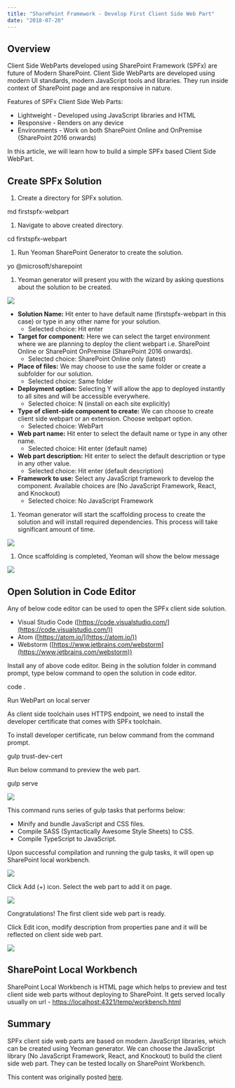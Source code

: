 ```yaml
---
title: "SharePoint Framework - Develop First Client Side Web Part"
date: "2018-07-20"
---
```


## Overview

Client Side WebParts developed using SharePoint Framework (SPFx) are future of Modern SharePoint. Client Side WebParts are developed using modern UI standards, modern JavaScript tools and libraries. They run inside context of SharePoint page and are responsive in nature.

Features of SPFx Client Side Web Parts:

- Lightweight - Developed using JavaScript libraries and HTML
- Responsive - Renders on any device
- Environments - Work on both SharePoint Online and OnPremise (SharePoint 2016 onwards)

In this article, we will learn how to build a simple SPFx based Client Side WebPart.

## Create SPFx Solution

1. Create a directory for SPFx solution.

md firstspfx-webpart

1. Navigate to above created directory.

cd firstspfx-webpart

1. Run Yeoman SharePoint Generator to create the solution.

yo @microsoft/sharepoint

1. Yeoman generator will present you with the wizard by asking questions about the solution to be created.

![](https://nanddeepnachanblogs.com/wp-content/uploads/2020/03/word-image-16.png)

- **Solution Name:** Hit enter to have default name (firstspfx-webpart in this case) or type in any other name for your solution.
    - Selected choice: Hit enter
- **Target for component:** Here we can select the target environment where we are planning to deploy the client webpart i.e. SharePoint Online or SharePoint OnPremise (SharePoint 2016 onwards).
    - Selected choice: SharePoint Online only (latest)
- **Place of files:** We may choose to use the same folder or create a subfolder for our solution.
    - Selected choice: Same folder
- **Deployment option:** Selecting Y will allow the app to deployed instantly to all sites and will be accessible everywhere.
    - Selected choice: N (install on each site explicitly)
- **Type of client-side component to create:** We can choose to create client side webpart or an extension. Choose webpart option.
    - Selected choice: WebPart
- **Web part name:** Hit enter to select the default name or type in any other name.
    - Selected choice: Hit enter (default name)
- **Web part description:** Hit enter to select the default description or type in any other value.
    - Selected choice: Hit enter (default description)
- **Framework to use:** Select any JavaScript framework to develop the component. Available choices are (No JavaScript Framework, React, and Knockout)
    - Selected choice: No JavaScript Framework

1. Yeoman generator will start the scaffolding process to create the solution and will install required dependencies. This process will take significant amount of time.

![](https://nanddeepnachanblogs.com/wp-content/uploads/2020/03/word-image-17.png)

1. Once scaffolding is completed, Yeoman will show the below message

![](https://nanddeepnachanblogs.com/wp-content/uploads/2020/03/word-image-18.png)

## Open Solution in Code Editor

Any of below code editor can be used to open the SPFx client side solution.

- Visual Studio Code ([https://code.visualstudio.com/](https://code.visualstudio.com/))
- Atom ([https://atom.io/](https://atom.io/))
- Webstorm ([https://www.jetbrains.com/webstorm](https://www.jetbrains.com/webstorm))

Install any of above code editor. Being in the solution folder in command prompt, type below command to open the solution in code editor.

code .

Run WebPart on local server

As client side toolchain uses HTTPS endpoint, we need to install the developer certificate that comes with SPFx toolchain.

To install developer certificate, run below command from the command prompt.

gulp trust-dev-cert

Run below command to preview the web part.

gulp serve

![](https://nanddeepnachanblogs.com/wp-content/uploads/2020/03/word-image-19.png)

This command runs series of gulp tasks that performs below:

- Minify and bundle JavaScript and CSS files.
- Compile SASS (Syntactically Awesome Style Sheets) to CSS.
- Compile TypeScript to JavaScript.

Upon successful compilation and running the gulp tasks, it will open up SharePoint local workbench.

![](https://nanddeepnachanblogs.com/wp-content/uploads/2020/03/word-image-20.png)

Click Add (+) icon. Select the web part to add it on page.

![](https://nanddeepnachanblogs.com/wp-content/uploads/2020/03/word-image-21.png)

Congratulations! The first client side web part is ready.

Click Edit icon, modify description from properties pane and it will be reflected on client side web part.

![](https://nanddeepnachanblogs.com/wp-content/uploads/2020/03/word-image-22.png)

## SharePoint Local Workbench

SharePoint Local Workbench is HTML page which helps to preview and test client side web parts without deploying to SharePoint. It gets served locally usually on url - [https://localhost:4321/temp/workbench.html](https://localhost:4321/temp/workbench.html)

## Summary

SPFx client side web parts are based on modern JavaScript libraries, which can be created using Yeoman generator. We can choose the JavaScript library (No JavaScript Framework, React, and Knockout) to build the client side web part. They can be tested locally on SharePoint Workbench.

This content was originally posted [here](https://www.c-sharpcorner.com/article/sharepoint-framework-develop-first-client-side-web-part/).
